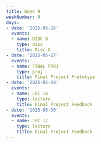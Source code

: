 ```yaml
---
title: Week 9
weekNumber: 9
days:
- date: '2025-05-26'
  events:
  - name: DISC 8
    type: disc
    title: Disc 8
- date: '2025-05-27'
  events:
  - name: FINAL PROJ
    type: proj
    title: Final Project Prototype
- date: '2025-05-28'
  events:
  - name: LEC 16
    type: lecture
    title: Final Project Feedback
- date: '2025-05-30'
  events:
  - name: LEC 17
    type: lecture
    title: Final Project Feedback
---
```

